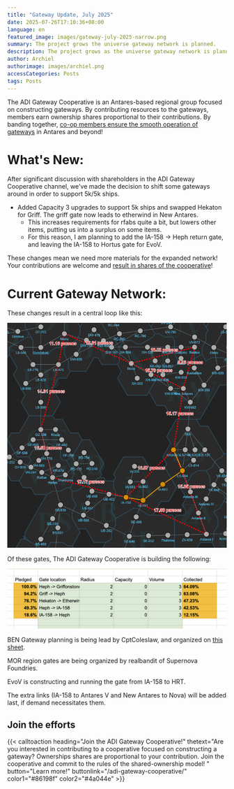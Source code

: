 ```yaml
---
title: "Gateway Update, July 2025"
date: 2025-07-26T17:10:36+08:00
language: en
featured_image: images/gateway-july-2025-narrow.png
summary: The project grows the universe gateway network is planned.
description: The project grows as the universe gateway network is planned.
author: Archiel
authorimage: images/archiel.png
accessCategories: Posts
tags: Posts
---
```


The ADI Gateway Cooperative is an Antares-based regional group focused on constructing gateways. By contributing resources to the gateways, members earn ownership shares proportional to their contributions. By banding together, [co-op members ensure the smooth operation of gateways](/adi-gateway-cooperative/) in Antares and beyond!

# What's New:

After significant discussion with shareholders in the ADI Gateway Cooperative channel, we've made the decision to shift some gateways around in order to support 5k/5k ships.

* Added Capacity 3 upgrades to support 5k ships and swapped Hekaton for Griff. The griff gate now leads to etherwind in New Antares.
  * This increases requirements for rfabs quite a bit, but lowers other items, putting us into a surplus on some items.
  * For this reason, I am planning to add the IA-158 -> Heph return gate, and leaving the IA-158 to Hortus gate for EvoV.
  
These changes mean we need more materials for the expanded network! Your contributions are welcome and [result in shares of the cooperative](/adi-gateway-cooperative/)!

# Current Gateway Network:

These changes result in a central loop like this:

[![Final Network](final-network.png)](final-network.png)

Of these gates, The ADI Gateway Cooperative is building the following:

[![Gateway List](gatewayList.png)](gatewayList.png)

BEN Gateway planning is being lead by CptColeslaw, and organized on [this sheet](https://docs.google.com/spreadsheets/d/15ho6zu_fic6sz5avIv1_O1sLVHjDpRGbbkZEgb8152s/edit?gid=65369777#gid=65369777).

MOR region gates are being organized by realbandit of Supernova Foundries.

EvoV is constructing and running the gate from IA-158 to HRT.

The extra links (IA-158 to Antares V and New Antares to Nova) will be added last, if demand necessitates them.

## Join the efforts

{{< calltoaction heading="Join the ADI Gateway Cooperative!" thetext="Are you interested in contributing to a cooperative focused on constructing a gateway? Ownerships shares are proportional to your contribution. Join the cooperative and commit to the rules of the shared-ownership model! " button="Learn more!" buttonlink="/adi-gateway-cooperative/"  color1="#86198f" color2="#4a044e" >}}

